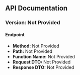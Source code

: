 ## API Documentation

### Version: Not Provided

#### Endpoint
- **Method:** Not Provided
- **Path:** Not Provided
- **Function Name:** Not Provided
- **Request DTO:** Not Provided
- **Response DTO:** Not Provided

